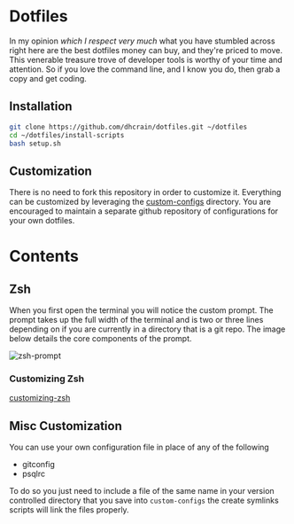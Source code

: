 # Dotfiles


In my opinion *which I respect very much* what you have stumbled across right
here are the best dotfiles money can buy, and they're priced to move. This venerable
treasure trove of developer tools is worthy of your time and attention. So if you
love the command line, and I know you do, then grab a copy and get coding.

## Installation

``` bash
git clone https://github.com/dhcrain/dotfiles.git ~/dotfiles
cd ~/dotfiles/install-scripts
bash setup.sh
```

## Customization

There is no need to fork this repository in order to customize it. Everything
can be customized by leveraging the [custom-configs](https://github.com/dhcrain/dotfiles/wiki/custom-config) directory.
You are encouraged to maintain a separate github repository of configurations for your own dotfiles.

# Contents


## Zsh

When you first open the terminal you will notice the custom prompt. The prompt
takes up the full width of the terminal and is two or three lines depending on
if you are currently in a directory that is a git repo. The image below details
the core components of the prompt.

![zsh-prompt](https://cloud.githubusercontent.com/assets/4416952/4179773/ecec6e52-36d5-11e4-9317-bd6af3313e73.png)

### Customizing Zsh

[customizing-zsh](https://github.com/mattjmorrison/dotfiles/wiki/zsh)

## Misc Customization

You can use your own configuration file in place of any of the following
 * gitconfig
 * psqlrc

To do so you just need to include a file of the same name in your version
controlled directory that you save into `custom-configs` the create symlinks
scripts will link the files properly.
